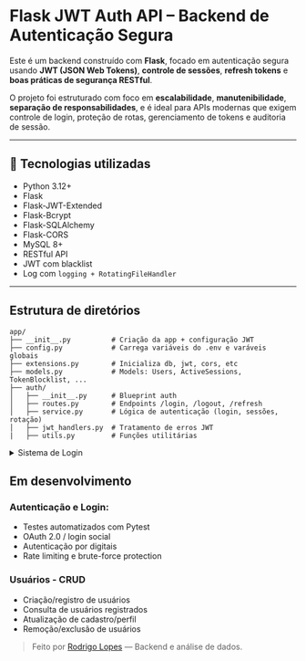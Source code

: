 # Flask JWT Auth API – Backend de Autenticação Segura

Este é um backend construído com **Flask**, focado em autenticação segura usando **JWT (JSON Web Tokens)**, **controle de sessões**, **refresh tokens** e **boas práticas de segurança RESTful**.

O projeto foi estruturado com foco em **escalabilidade**, **manutenibilidade**, **separação de responsabilidades**, e é ideal para APIs modernas que exigem controle de login, proteção de rotas, gerenciamento de tokens e auditoria de sessão.

---

## 🚀 Tecnologias utilizadas

- Python 3.12+
- Flask
- Flask-JWT-Extended
- Flask-Bcrypt
- Flask-SQLAlchemy
- Flask-CORS
- MySQL 8+
- RESTful API
- JWT com blacklist
- Log com `logging + RotatingFileHandler`

---

## Estrutura de diretórios

```
app/
├── __init__.py          # Criação da app + configuração JWT
├── config.py            # Carrega variáveis do .env e varáveis globais
├── extensions.py        # Inicializa db, jwt, cors, etc
├── models.py            # Models: Users, ActiveSessions, TokenBlocklist, ...
├── auth/
│   ├── __init__.py      # Blueprint auth
│   ├── routes.py        # Endpoints /login, /logout, /refresh
│   ├── service.py       # Lógica de autenticação (login, sessões, rotação)
│   ├── jwt_handlers.py  # Tratamento de erros JWT
|   ├── utils.py         # Funções utilitárias
```

<details>
  <summary>Sistema de Login</summary>

  ### ✅ Autenticação JWT
  - Geração de `access_token` e `refresh_token`
  - Tokens são assinados e têm validade configurável via `config.py`

  ### ✅ Sessão única por usuário
  - Ao logar, sessões antigas são automaticamente revogadas
  - A nova sessão é armazenada com o `refresh_token` (via `ActiveSessions`)

  ### ✅ Refresh Token seguro
  - Refresh é atrelado ao IP de origem
  - Validade de rotação verificada no banco (IP match)

  ### ✅ Logout com blacklist
  - O token usado no logout (refresh) é movido para a tabela `TokenBlocklist`
  - Todos os tokens em blacklist são bloqueados automaticamente em qualquer rota protegida

  ### ✅ Proteção de rotas com `@jwt_required()`
  - Se token for revogado, inválido, ausente ou expirado → retorna erro personalizado

  ### ✅ Validação e tratamento de erros
  - Todos os erros JWT têm tratamento:
  - `expired_token_loader`
  - `invalid_token_loader`
  - `unauthorized_loader`
  - `revoked_token_loader`
  - Retorno estruturado em JSON + log da falha no `app.log`

  ### ✅ Padrões RESTful
  - `POST /auth/login` – autenticação
  - `POST /auth/refresh` – gera novo access token
  - `POST /auth/logout` – encerra sessão (revoga refresh)
  - `GET /auth/me` – valida token atual e retorna infos do usuário da sessão

  ---
</details>

## Em desenvolvimento
### Autenticação e Login:
- Testes automatizados com Pytest
- OAuth 2.0 / login social
- Autenticação por digitais
- Rate limiting e brute-force protection

### Usuários - CRUD
- Criação/registro de usuários
- Consulta de usuários registrados
- Atualização de cadastro/perfil
- Remoção/exclusão de usuários

> Feito por [Rodrigo Lopes](https://github.com/rodrigofl-dev) — Backend e análise de dados.